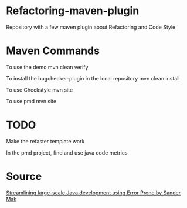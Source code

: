 # Refactoring-maven-plugin

Repository with a few maven plugin about Refactoring and Code Style

# Maven Commands

To use the demo
mvn clean verify

To install the bugchecker-plugin in the local repository
mvn clean install

To use Checkstyle
mvn site

To use pmd
mvn site

# TODO

Make the refaster template work

In the pmd project, find and use java code metrics

# Source

[Streamlining large-scale Java development using Error Prone by Sander Mak](https://www.youtube.com/watch?v=y7zolTFh5Bg&ab_channel=Jfokus)
